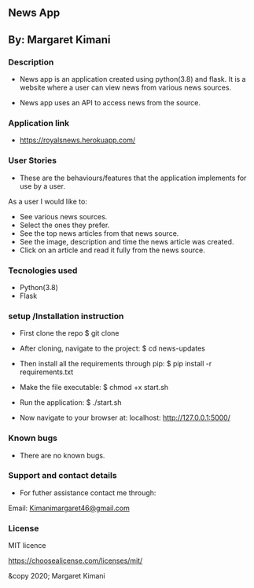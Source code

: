 ## News App
## By: Margaret Kimani

### Description
- News app is an application created using python(3.8) and flask. It is a website where a user can view news from various news sources.
+ News app uses an API to access news from the source.

### Application link

+ https://royalsnews.herokuapp.com/

### User Stories
- These are the behaviours/features that the application implements for use by a user.

As a user I would like to:

+ See various news sources.
+ Select the ones they prefer.
+ See the top news articles from that news source.
+ See the image, description and time the news article was created.
+ Click on an article and read it fully from the news source.

### Tecnologies used
+ Python(3.8)
+ Flask

### setup /Installation instruction
- First clone the repo $ git clone

+ After cloning, navigate to the project: $ cd news-updates

- Then install all the requirements through pip: $ pip install -r requirements.txt

+ Make the file executable: $ chmod +x start.sh

- Run the application: $ ./start.sh

+ Now navigate to your browser at: localhost: http://127.0.0.1:5000/

### Known bugs

- There are no known bugs.

### Support and contact details

+ For futher assistance contact me through:

Email: Kimanimargaret46@gmail.com

### License

MIT licence

https://choosealicense.com/licenses/mit/

&copy 2020; Margaret Kimani